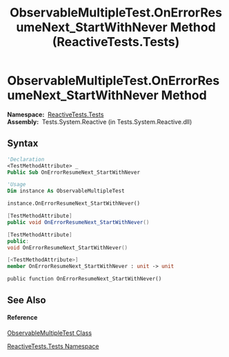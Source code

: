 ﻿---
title: ObservableMultipleTest.OnErrorResumeNext_StartWithNever Method  (ReactiveTests.Tests)
TOCTitle: OnErrorResumeNext_StartWithNever Method
ms:assetid: M:ReactiveTests.Tests.ObservableMultipleTest.OnErrorResumeNext_StartWithNever
ms:mtpsurl: https://msdn.microsoft.com/en-us/library/reactivetests.tests.observablemultipletest.onerrorresumenext_startwithnever(v=VS.103)
ms:contentKeyID: 36619454
ms.date: 06/28/2011
mtps_version: v=VS.103
f1_keywords:
- ReactiveTests.Tests.ObservableMultipleTest.OnErrorResumeNext_StartWithNever
dev_langs:
- CSharp
- JScript
- VB
- FSharp
- c++
---

# ObservableMultipleTest.OnErrorResumeNext\_StartWithNever Method

**Namespace:**  [ReactiveTests.Tests](hh289046\(v=vs.103\).md)  
**Assembly:**  Tests.System.Reactive (in Tests.System.Reactive.dll)

## Syntax

``` vb
'Declaration
<TestMethodAttribute> _
Public Sub OnErrorResumeNext_StartWithNever
```

``` vb
'Usage
Dim instance As ObservableMultipleTest

instance.OnErrorResumeNext_StartWithNever()
```

``` csharp
[TestMethodAttribute]
public void OnErrorResumeNext_StartWithNever()
```

``` c++
[TestMethodAttribute]
public:
void OnErrorResumeNext_StartWithNever()
```

``` fsharp
[<TestMethodAttribute>]
member OnErrorResumeNext_StartWithNever : unit -> unit 
```

``` jscript
public function OnErrorResumeNext_StartWithNever()
```

## See Also

#### Reference

[ObservableMultipleTest Class](hh303586\(v=vs.103\).md)

[ReactiveTests.Tests Namespace](hh289046\(v=vs.103\).md)

